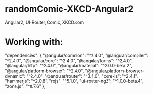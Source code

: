 # randomComic-XKCD-Angular2
Angular2, UI-Router, Comic, XKCD.com

# Working with: 
"dependencies": {
    "@angular/common": "^2.4.0",
    "@angular/compiler": "^2.4.0",
    "@angular/core": "^2.4.0",
    "@angular/forms": "^2.4.0",
    "@angular/http": "^2.4.0",
    "@angular/material": "^2.0.0-beta.2",
    "@angular/platform-browser": "^2.4.0",
    "@angular/platform-browser-dynamic": "^2.4.0",
    "@angular/router": "^3.4.0",
    "core-js": "^2.4.1",
    "hammerjs": "^2.0.8",
    "rxjs": "^5.1.0",
    "ui-router-ng2": "^1.0.0-beta.4",
    "zone.js": "^0.7.6"
  },
